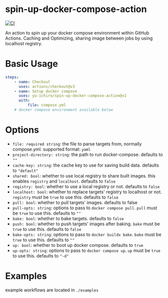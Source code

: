 # spin-up-docker-compose-action

[![CI](https://github.com/yu-ichiro/spin-up-docker-compose-action/actions/workflows/main.yml/badge.svg)](https://github.com/yu-ichiro/spin-up-docker-compose-action/actions/workflows/main.yml)

An action to spin up your docker compose environment within GitHub Actions. Caching and Optimizing, sharing image between jobs by using localhost registry.

# Basic Usage

```yml
steps:
    - name: Checkout
      uses: actions/checkout@v3
    - name: Setup docker compose
      uses: yu-ichiro/spin-up-docker-compose-action@v1
      with:
          file: compose.yml
    # docker compose environment available below
```

# Options

* `file: required string`: the file to parse targets from, normally compose.yml. supported format: `yaml`
* `project-directory: string`: the path to run docker-compose. defaults to `""`
* `cache-key: string`: the cache key to use for saving build data. defaults to `"default"`
* `shared: bool`: whether to use local registry to share built images. this enables `registry` and `localhost`. defaults to `false`
* `registry: bool`: whether to use a local registry or not. defaults to `false`
* `localhost: bool`: whether to replace targets' registry to localhost or not. `registry` must be `true` to use this. defaults to `false`
* `pull: bool`: whether to pull targets' images. defaults to false
* `pull-opts: string`: options to pass to `docker compose pull`. `pull` must be `true` to use this. defaults to `""`
* `bake: bool`: whether to bake targets. defaults to `false`
* `push: bool`: whether to push targets' images after baking. `bake` must be `true` to use this. defaults to `false`
* `bake-opts: string`: options to pass to `docker buildx bake`. `bake` must be `true` to use this. defaults to `""`
* `up: bool`: whether to boot up docker compose. defaults to `true`
* `up-opts: string`: options to pass to `docker compose up`. `up` must be `true` to use this. defaults to `"-d"`

# Examples

example workflows are located in `./examples`
